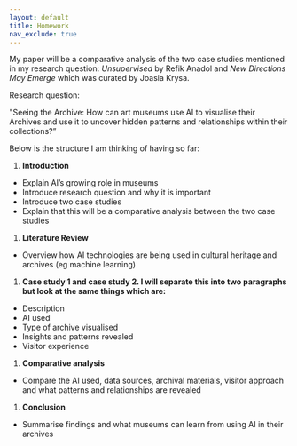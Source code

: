 ```yaml
---
layout: default
title: Homework
nav_exclude: true
---
```


My paper will be a comparative analysis of the two case studies mentioned in my research question: *Unsupervised* by Refik Anadol and *New Directions May Emerge* which was curated by Joasia Krysa.

Research question:

"Seeing the Archive: How can art museums use AI to visualise their Archives and use it to uncover hidden patterns and relationships within their collections?”

Below is the structure I am thinking of having so far:

1. **Introduction** 
- Explain AI’s growing role in museums
- Introduce research question and why it is important
- Introduce two case studies
- Explain that this will be a comparative analysis between the two case studies

1. **Literature Review**
- Overview how AI technologies are being used in cultural heritage and archives (eg machine learning)

1. **Case study 1 and case study 2. I will separate this into two paragraphs but look at the same things which are:**
- Description
- AI used
- Type of archive visualised
- Insights and patterns revealed
- Visitor experience

1. **Comparative analysis**
- Compare the AI used, data sources, archival materials, visitor approach and what patterns and relationships are revealed

1. **Conclusion** 
- Summarise findings and what museums can learn from using AI in their archives